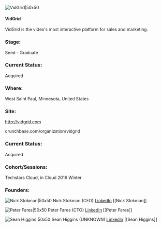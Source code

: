 

![VidGrid|50x50](https://apimg.techstars.com/connect/images/image_files/5bbbcb38a36c11383600007d/original/VidGrid_Full_Logo_400x400_white_bg.png)

#### VidGrid
VidGrid is the video's most interactive platform for sales and marketing.

### Stage: 
Seed - Graduate 

### Current Status: 
Acquired

### Where:
West Saint Paul, Minnesota, United States

### Site:
http://vidgrid.com



crunchbase.com/organization/vidgrid

### Current Status: 
Acquired

### Cohort/Sessions: 
Techstars Cloud, in Cloud 2016 Winter

### Founders: 

![Nick Stokman|50x50](https://apimg.techstars.com/connect/images/image_files/56a11503808320769b000004/original/IMG_5184.jpg) Nick Stokman (CEO) [LinkedIn](https://linkedin.com/in/nicholasstokman) [[Nick Stokman]]

![Peter Fares|50x50](https://apimg.techstars.com/connect/images/image_files/56608ababbe36f0987000005/original/Peter_low_res.jpg) Peter Fares (CTO) [LinkedIn](https://linkedin.com/in/peter-fares-34090740) [[Peter Fares]]

![Sean Higgins|50x50](https://apimg.techstars.com/connect/images/image_files/5b2ab977c1a4b871dd000069/original/Sean_Higgins_Headshots_002.jpg) Sean Higgins (UNKNOWN) [LinkedIn](https://linkedin.com/pub/sean-higgins) [[Sean Higgins]]


